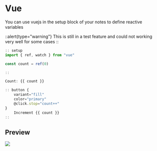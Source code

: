 # Vue

You can use vuejs in the setup block of your notes to define reactive variables

::alert{type="warning"}
This is still in a test feature and could not working very well for some cases
::

```js
:: setup
import { ref, watch } from "vue"

const count = ref(0)

::

Count: {{ count }}

:: button {
    variant="fill"
    color="primary"
    @click.stop="count++" 
}
    Increment {{ count }}
::
```

## Preview
![](/hephaestus-vue.png)
